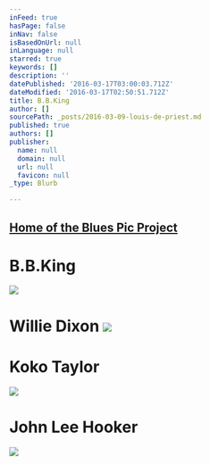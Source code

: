 ```yaml
---
inFeed: true
hasPage: false
inNav: false
isBasedOnUrl: null
inLanguage: null
starred: true
keywords: []
description: ''
datePublished: '2016-03-17T03:00:03.712Z'
dateModified: '2016-03-17T02:50:51.712Z'
title: B.B.King
author: []
sourcePath: _posts/2016-03-09-louis-de-priest.md
published: true
authors: []
publisher:
  name: null
  domain: null
  url: null
  favicon: null
_type: Blurb

---
```

## [Home of the Blues Pic Project][0]

# B.B.King
![](https://the-grid-user-content.s3-us-west-2.amazonaws.com/83e9962b-50d5-4deb-b8a7-5fce20b608d6.jpg)

# Willie Dixon ![](https://the-grid-user-content.s3-us-west-2.amazonaws.com/d921b2c4-70fd-43c0-8b65-9e2f18edf088.jpg)

# Koko Taylor
![](https://the-grid-user-content.s3-us-west-2.amazonaws.com/0e098d64-99ca-493d-bf98-262fea7c6dfb.jpg)

# John Lee Hooker
![](https://the-grid-user-content.s3-us-west-2.amazonaws.com/5dbb8c3d-277d-4def-91b6-39a686b477ab.jpg)

[0]: null